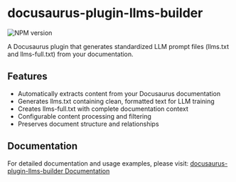 # docusaurus-plugin-llms-builder

<a :href="`https://www.npmjs.com/package/docusaurus-plugin-llms-builder`" target="_blank"><img src="https://img.shields.io/npm/v/docusaurus-plugin-llms-builder?label=npm" alt="NPM version"></a>

A Docusaurus plugin that generates standardized LLM prompt files (llms.txt and llms-full.txt) from your documentation.

## Features

- Automatically extracts content from your Docusaurus documentation
- Generates llms.txt containing clean, formatted text for LLM training
- Creates llms-full.txt with complete documentation context
- Configurable content processing and filtering
- Preserves document structure and relationships

## Documentation

For detailed documentation and usage examples, please visit:
[docusaurus-plugin-llms-builder Documentation](https://blog.kingsword.tech/docusaurus-plugin-llms-builder/)
